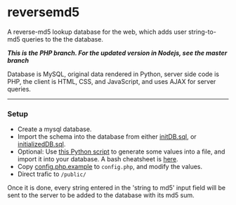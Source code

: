 # reversemd5
A reverse-md5 lookup database for the web, which adds user string-to-md5 queries to the the database.

***This is the PHP branch. For the updated version in Nodejs, see the master branch***

Database is MySQL, original data rendered in Python, server side code is PHP, the client is HTML, CSS, and JavaScript, and uses AJAX for server queries.

* * *
### Setup
* Create a mysql database.
* Import the schema into the database from either [initDB.sql](https://github.com/danyshaanan/reversemd5/blob/php/mysql/initDB.sql), or [initializedDB.sql](https://github.com/danyshaanan/reversemd5/blob/php/mysql/initializedDB.sql).
* Optional: Use [this Python script](https://github.com/danyshaanan/reversemd5/blob/php/mysql/generateStrings.py) to generate some values into a file, and import it into your database. A bash cheatsheet is [here](https://github.com/danyshaanan/reversemd5/blob/php/mysql/generateInitDBAndImportToMysql.sh).
* Copy [config.php.example](https://github.com/danyshaanan/reversemd5/blob/php/config.php.example) to `config.php`, and modify the values.
* Direct trafic to `/public/`

Once it is done, every string entered in the 'string to md5' input field will be sent to the server to be added to the database with its md5 sum.
